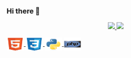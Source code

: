 ### Hi there 👋

<div align="center">
  <a href="https://github.com/MiguelBritoF">
  <img height="180em" src="https://github-readme-stats.vercel.app/api?username=MiguelBritoF&show_icons=true&theme=dracula&include_all_commits=true&count_private=true"/>
  <img height="180em" src="https://github-readme-stats.vercel.app/api/top-langs/?username=MiguelBritoF&layout=compact&langs_count=7&theme=dracula"/>
</div>
<div style="display: inline_block"><br>
  <img align="center" alt="Miguel-HTML" height="30" width="40" src="https://raw.githubusercontent.com/devicons/devicon/master/icons/html5/html5-original.svg">
  <img align="center" alt="Miguel-CSS" height="30" width="40" src="https://raw.githubusercontent.com/devicons/devicon/master/icons/css3/css3-original.svg">
  <img align="center" alt="Miguel-Python" height="30" width="40" src="https://raw.githubusercontent.com/devicons/devicon/master/icons/python/python-original.svg">
  <img align="center" alt="Miguel-Php" height="30" width="40" src="https://raw.githubusercontent.com/devicons/devicon/master/icons/php/php-original.svg">
</div>

